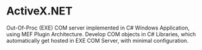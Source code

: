 # ActiveX.NET
Out-Of-Proc (EXE) COM server implemented in C# Windows Application, using MEF Plugin Architecture. Develop COM objects in C# Libraries, which automatically get hosted in EXE COM Server, with minimal configuration.

